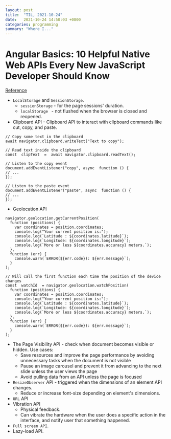 ```yaml
---
layout: post
title:  "TIL, 2021-10-24"
date:   2021-10-24 14:50:03 +0800
categories: programming
summary: "Where I..."
---
```


# Angular Basics: 10 Helpful Native Web APIs Every New JavaScript Developer Should Know
[Reference](https://www.telerik.com/blogs/angular-basics-10-helpful-native-web-apis-every-new-javascript-developer-should-know)

- `LocalStorage` and `SessionStorage`.
  - `sessionStorage` - for the page sessions' duration.
  - `localStorage ` - not flushed when the browser is closed and reopened.
- Clipboard API - Clipboard API to interact with clipboard commands like cut, copy, and paste.

```
// Copy some text in the clipboard
await navigator.clipboard.writeText("Text to copy");

// Read text inside the clipboard
const  clipText  =  await navigator.clipboard.readText();

// Listen to the copy event
document.addEventListener("copy", async  function () {
// ...
});

// Listen to the paste event
document.addEventListener("paste", async  function () {
// ...
});
```

- Geolocation API

```
navigator.geolocation.getCurrentPosition(
  function (positions) {
    var coordinates = position.coordinates;
    console.log("Your current position is:");
    console.log(`Latitude : ${coordinates.latitude}`);
    console.log(`Longitude: ${coordinates.longitude}`);
    console.log(`More or less ${coordinates.accuracy} meters.`);
  },
  function (err) {
    console.warn(`ERROR(${err.code}): ${err.message}`);
  }
);

// Will call the first function each time the position of the device changes
const  watchId  = navigator.geolocation.watchPosition(
  function (positions) {
    var coordinates = position.coordinates;
    console.log("Your current position is:");
    console.log(`Latitude : ${coordinates.latitude}`);
    console.log(`Longitude: ${coordinates.longitude}`);
    console.log(`More or less ${coordinates.accuracy} meters.`);
  },
  function (err) {
    console.warn(`ERROR(${err.code}): ${err.message}`);
  }
);
```

- The Page Visibility API - check when document becomes visible or hidden. Use cases:
  - Save resources and improve the page performance by avoiding unnecessary tasks when the document is not visible
  - Pause an image carousel and prevent it from advancing to the next slide unless the user views the page
  - Avoid pulling data from an API unless the page is focused
- `ResizeObserver` API - triggered when the dimensions of an element API changes.
  - Reduce or increase font-size depending on element's dimensions.
- `URL` API
- Vibration API
  - Physical feedback.
  - Can vibrate the hardware when the user does a specific action in the interface, and notify user that something happened.
- `Full screen API`.
- Lazy-load API.
